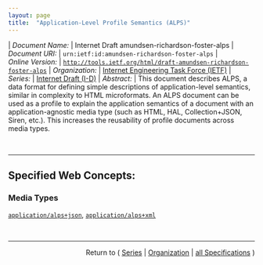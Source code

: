 ```yaml
---
layout: page
title:  "Application-Level Profile Semantics (ALPS)"
---
```


| *Document Name:* | Internet Draft amundsen-richardson-foster-alps
| *Document URI:* | `urn:ietf:id:amundsen-richardson-foster-alps`
| *Online Version:* | [`http://tools.ietf.org/html/draft-amundsen-richardson-foster-alps`](http://tools.ietf.org/html/draft-amundsen-richardson-foster-alps)
| *Organization:* | [Internet Engineering Task Force (IETF)](..  "List of specification series by this organization")
| *Series:* | [Internet Draft (I-D)](.  "List of specifications in this series")
| *Abstract:* | This document describes ALPS, a data format for defining simple descriptions of application-level semantics, similar in complexity to HTML microformats. An ALPS document can be used as a profile to explain the application semantics of a document with an application-agnostic media type (such as HTML, HAL, Collection+JSON, Siren, etc.). This increases the reusability of profile documents across media types.

<br/>
<hr/>

## Specified Web Concepts:

### Media Types

[`application/alps+json`](/concepts/media-type/application/alps+json "When representing ALPS documents in JSON format, the 'descriptor' and 'ext' properties are always expressed as arrays of anonymous objects - even when there is only one member in the array."), [`application/alps+xml`](/concepts/media-type/application/alps+xml "In the XML version of an ALPS document, the following ALPS properties always appear as XML elements: 'alps', 'doc', 'descriptor', and 'ext'. All other ALPS properties appear as XML attributes.")



<br/>
<hr/>

<p style="text-align: right">Return to ( <a href="./">Series</a> | <a href="../">Organization</a> | <a href="../../">all Specifications</a> )</p>
